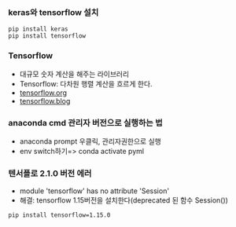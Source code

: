 ### keras와 tensorflow 설치
```
pip install keras 
pip install tensorflow
```

### Tensorflow
- 대규모 숫자 계산을 해주는 라이브러리
- Tensorflow: 다차원 행렬 계산을 흐르게 한다.  
- [tensorflow.org](https://www.tensorflow.org/)
- [tensorflow.blog](https://tensorflow.blog/)

### anaconda cmd 관리자 버전으로 실행하는 법
- anaconda prompt 우클릭, 관리자권한으로 실행
- env switch하기=> conda activate pyml

### 텐서플로 2.1.0 버전 에러
- module 'tensorflow' has no attribute 'Session'
- 해결: tensorflow 1.15버전을 설치한다(deprecated 된 함수 Session())
```
pip install tensorflow=1.15.0
```